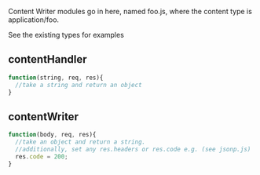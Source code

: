 Content Writer modules go in here, named foo.js, where the content type is application/foo.

See the existing types for examples

## contentHandler
```javascript
function(string, req, res){
  //take a string and return an object
}
```

## contentWriter
```javascript
function(body, req, res){
  //take an object and return a string.
  //additionally, set any res.headers or res.code e.g. (see jsonp.js)
  res.code = 200;
}
